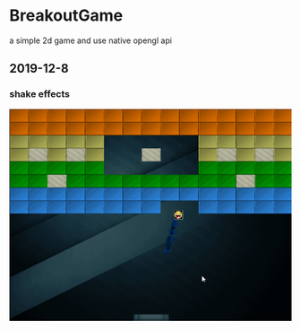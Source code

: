 # BreakoutGame
a simple 2d game and use native opengl api


## 2019-12-8 
###  shake effects
![Shake](Assert/readmeimg/shake.gif)